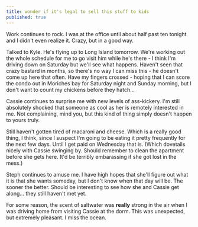 ```yaml
---
title: wonder if it's legal to sell this stuff to kids
published: true
---
```


Work continues to rock. I was at the office until about half past ten
tonight and I didn't even realize it. Crazy, but in a good way.

Talked to Kyle. He's flying up to Long Island tomorrow. We're working
out the whole schedule for me to go visit him while he's there - I think
I'm driving down on Saturday but we'll see what happens. Haven't seen
that crazy bastard in months, so there's no way I can miss this - he
doesn't come up here that often. Have my fingers crossed - hoping that I
can score the condo out in Moriches bay for Saturday night and Sunday
morning, but I don't want to count my chickens before they hatch...

Cassie continues to surprise me with new levels of ass-kickery. I'm
still absolutely shocked that someone as cool as her is remotely
interested in me. Not complaining, mind you, but this kind of thing
simply doesn't happen to yours truly.

Still haven't gotten tired of macaroni and cheese. Which is a really
good thing, I think, since I suspect I'm going to be eating it pretty
frequently for the next few days. Until I get paid on Wednesday that is.
(Which dovetails nicely with Cassie swinging by. Should remember to
clean the apartment before she gets here. It'd be terribly embarassing
if she got lost in the mess.)

Steph continues to amuse me. I have high hopes that she'll figure out
what it is that she wants someday, but I don't know when that day will
be. The sooner the better. Should be interesting to see how she and
Cassie get along... they still haven't met yet.

For some reason, the scent of saltwater was **really** strong in the air
when I was driving home from visiting Cassie at the dorm. This was
unexpected, but extremely pleasant. I miss the ocean.
